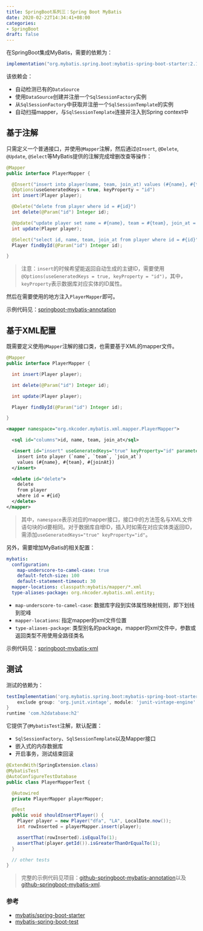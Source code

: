 ```yaml
---
title: SpringBoot系列三：Spring Boot MyBatis
date: 2020-02-22T14:34:41+08:00
categories:
- SpringBoot
draft: false
---
```


在SpringBoot集成MyBatis，需要的依赖为：

```gradle
implementation("org.mybatis.spring.boot:mybatis-spring-boot-starter:2.1.1")
```

该依赖会：
- 自动检测已有的`DataSource`
- 使用`DataSource`创建并注册一个`SqlSessionFactory`实例
- 从`SqlSessionFactory`中获取并注册一个`SqlSessionTemplate`的实例
- 自动扫描mapper，与`SqlSessionTemplate`连接并注入到Spring context中

## 基于注解

只需定义一个普通接口，并使用`@Mapper`注解，然后通过`@Insert`, `@Delete`, `@Update`, `@Select`等MyBatis提供的注解完成增删改查等操作：

```java
@Mapper
public interface PlayerMapper {

  @Insert("insert into player(name, team, join_at) values (#{name}, #{team}, #{joinAt})")
  @Options(useGeneratedKeys = true, keyProperty = "id")
  int insert(Player player);

  @Delete("delete from player where id = #{id}")
  int delete(@Param("id") Integer id);

  @Update("update player set name = #{name}, team = #{team}, join_at = #{joinAt} where id = #{id}")
  int update(Player player);

  @Select("select id, name, team, join_at from player where id = #{id}")
  Player findById(@Param("id") Integer id);

}
```

> 注意：`insert`的时候希望能返回自动生成的主键ID，需要使用`@Options(useGeneratedKeys = true, keyProperty = "id")`，其中，`keyProperty`表示数据库对应实体的ID属性。

然后在需要使用的地方注入`PlayerMapper`即可。

示例代码见：[springboot-mybatis-annotation](https://github.com/nkcoder/springboot-samples/tree/master/springboot-mybatis-annotation)

## 基于XML配置

既需要定义使用`@Mapper`注解的接口类，也需要基于XML的mapper文件。

```java
@Mapper
public interface PlayerMapper {

  int insert(Player player);

  int delete(@Param("id") Integer id);

  int update(Player player);

  Player findById(@Param("id") Integer id);

}
```

```xml
<mapper namespace="org.nkcoder.mybatis.xml.mapper.PlayerMapper">

  <sql id="columns">id, name, team, join_at</sql>

  <insert id="insert" useGeneratedKeys="true" keyProperty="id" parameterType="Player">
    insert into player (`name`, `team`, `join_at`)
    values (#{name}, #{team}, #{joinAt})
  </insert>

  <delete id="delete">
    delete
    from player
    where id = #{id}
  </delete>
</mapper>
```
> 其中，`namespace`表示对应的mapper接口，接口中的方法签名与XML文件语句块的id要相同。对于数据库自增ID，插入时如需在对应实体类返回ID，需添加`useGeneratedKeys="true" keyProperty="id"`。

另外，需要增加MyBatis的相关配置：

```yml
mybatis:
  configuration:
    map-underscore-to-camel-case: true
    default-fetch-size: 100
    default-statement-timeout: 30
  mapper-locations: classpath:mybatis/mapper/*.xml
  type-aliases-package: org.nkcoder.mybatis.xml.entity;
```

- `map-underscore-to-camel-case`: 数据库字段到实体属性映射规则，即下划线到驼峰
- `mapper-locations`: 指定mapper的xml文件位置
- `type-aliases-package`: 类型别名的package，mapper的xml文件中，参数或返回类型不用使用全路径类名

示例代码见：[springboot-mybatis-xml](https://github.com/nkcoder/springboot-samples/tree/master/springboot-mybatis-xml)

## 测试

测试的依赖为：

```gradle
testImplementation('org.mybatis.spring.boot:mybatis-spring-boot-starter-test:2.1.1') {
    exclude group: 'org.junit.vintage', module: 'junit-vintage-engine'
}
runtime 'com.h2database:h2'
```

它提供了`@MybatisTest`注解，默认配置：

- `SqlSessionFactory`、`SqlSessionTemplate`以及Mapper接口
- 嵌入式的内存数据库
- 开启事务，测试结束回滚

```java
@ExtendWith(SpringExtension.class)
@MybatisTest
@AutoConfigureTestDatabase
public class PlayerMapperTest {

  @Autowired
  private PlayerMapper playerMapper;

  @Test
  public void shouldInsertPlayer() {
    Player player = new Player("dfa", "LA", LocalDate.now());
    int rowInserted = playerMapper.insert(player);

    assertThat(rowInserted).isEqualTo(1);
    assertThat(player.getId()).isGreaterThanOrEqualTo(1);
  }

  // other tests
}
```

> 完整的示例代码见项目：[github-springboot-mybatis-annotation](https://github.com/nkcoder/springboot-samples/tree/master/springboot-mybatis-annotation)以及[github-springboot-mybatis-xml](https://github.com/nkcoder/springboot-samples/tree/master/springboot-mybatis-xml).

### 参考

- [mybatis/spring-boot-starter](https://github.com/mybatis/spring-boot-starter/tree/master/mybatis-spring-boot-samples)
- [mybatis-spring-boot-test](http://mybatis.org/spring-boot-starter/mybatis-spring-boot-test-autoconfigure/)